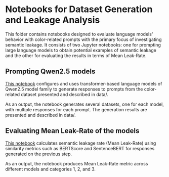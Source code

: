# Notebooks for Dataset Generation and Leakage Analysis

This folder contains notebooks designed to evaluate language models' behavior with color-related prompts with the primary focus of investigating semantic leakage. It consists of two Jupyter notebooks: one for prompting large language models to obtain potential examples of semantic leakage and the other for evaluating the results in terms of Mean Leak-Rate.

## Prompting Qwen2.5 models
[This notebook](https://github.com/smilni/semantic_leakage_project/blob/main/notebooks/qwen_output_generation.ipynb) configures and uses transformer-based language models of Qwen2.5 model family to generate responses to prompts from the color-related dataset presented and described in data/.

As an output, the notebook generates several datasets, one for each model, with multiple responses for each prompt. The generation results are presented and described in data/.

## Evaluating Mean Leak-Rate of the models
[This notebook](https://github.com/smilni/semantic_leakage_project/blob/main/notebooks/leakage_analysis.ipynb) calculates semantic leakage rate (Mean Leak-Rate) using similarity metrics such as BERTScore and SentenceBERT for responses generated on the previous step.

As an output, the notebook produces Mean Leak-Rate metric across different models and categories 1, 2, and 3.
